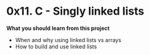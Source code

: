 # 0x11. C - Singly linked lists

**What you should learn from this project**

* When and why using linked lists vs arrays
* How to build and use linked lists

